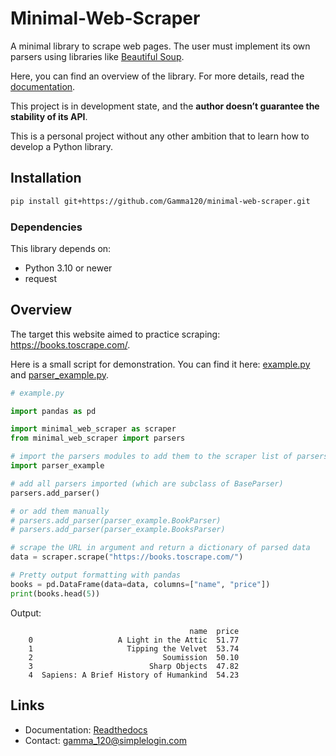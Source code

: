 # Minimal-Web-Scraper


A minimal library to scrape web pages. The user must implement its own parsers using libraries like [Beautiful Soup](https://beautiful-soup-4.readthedocs.io/en/latest/).

Here, you can find an overview of the library. For more details, read the [documentation](https://minimal-web-scraper.readthedocs.io/en/latest/index.html).

This project is in development state, and the **author doesn’t guarantee the stability of its API**.

This is a personal project without any other ambition that to learn how to develop a Python library.


## Installation

```bash
pip install git+https://github.com/Gamma120/minimal-web-scraper.git
```

### Dependencies

This library depends on:

- Python 3.10 or newer
- request


## Overview

The target this website aimed to practice scraping: https://books.toscrape.com/.

Here is a small script for demonstration. You can find it here: [example.py](example/example.py) and [parser_example.py](example/parser_example.py).

```python
# example.py

import pandas as pd

import minimal_web_scraper as scraper
from minimal_web_scraper import parsers

# import the parsers modules to add them to the scraper list of parsers
import parser_example

# add all parsers imported (which are subclass of BaseParser)
parsers.add_parser()

# or add them manually
# parsers.add_parser(parser_example.BookParser)
# parsers.add_parser(parser_example.BooksParser)

# scrape the URL in argument and return a dictionary of parsed data
data = scraper.scrape("https://books.toscrape.com/")

# Pretty output formatting with pandas
books = pd.DataFrame(data=data, columns=["name", "price"])
print(books.head(5))
```

Output:

```
                                        name  price
    0                   A Light in the Attic  51.77
    1                     Tipping the Velvet  53.74
    2                             Soumission  50.10
    3                          Sharp Objects  47.82
    4  Sapiens: A Brief History of Humankind  54.23
```


## Links

- Documentation: [Readthedocs](https://minimal-web-scraper.readthedocs.io/en/latest/index.html)
- Contact: [gamma_120@simplelogin.com](mailto:gamma_120+github@simplelogin.com)
